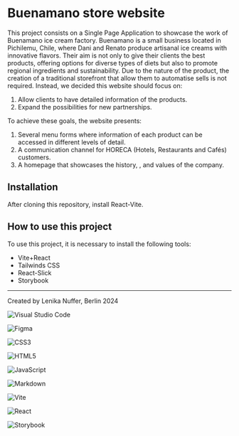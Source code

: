 # Buenamano store website

This project consists on a Single Page Application to showcase the work of Buenamano ice cream factory.
Buenamano is a small business located in Pichilemu, Chile, where Dani and Renato produce artisanal ice creams with innovative flavors.
Their aim is not only to give their clients the best products, offering options for diverse types of diets but also to promote regional ingredients and sustainability.
Due to the nature of the product, the creation of a traditional storefront that allow them to automatise sells is not required. Instead, we decided this website should focus on:

1. Allow clients to have detailed information of the products.
2. Expand the possibilities for new partnerships.

To achieve these goals, the website presents:

1. Several menu forms where information of each product can be accessed in different levels of detail.
2. A communication channel for HORECA (Hotels, Restaurants and Cafés) customers.
3. A homepage that showcases the history, , and values of the company.

## Installation

After cloning this repository, install React-Vite.

## How to use this project

To use this project, it is necessary to install the following tools:

- Vite+React
- Tailwinds CSS
- React-Slick
- Storybook

---

Created by Lenika Nuffer, Berlin 2024

![Visual Studio Code](https://img.shields.io/badge/Visual%20Studio%20Code-0078d7.svg?style=for-the-badge&logo=visual-studio-code&logoColor=white)

![Figma](https://img.shields.io/badge/figma-%23F24E1E.svg?style=for-the-badge&logo=figma&logoColor=white)

![CSS3](https://img.shields.io/badge/css3-%231572B6.svg?style=for-the-badge&logo=css3&logoColor=white)

![HTML5](https://img.shields.io/badge/html5-%23E34F26.svg?style=for-the-badge&logo=html5&logoColor=white)

![JavaScript](https://img.shields.io/badge/javascript-%23323330.svg?style=for-the-badge&logo=javascript&logoColor=%23F7DF1E)

![Markdown](https://img.shields.io/badge/markdown-%23000000.svg?style=for-the-badge&logo=markdown&logoColor=white)

![Vite](https://img.shields.io/badge/vite-%23646CFF.svg?style=for-the-badge&logo=vite&logoColor=white)

![React](https://img.shields.io/badge/react-%2320232a.svg?style=for-the-badge&logo=react&logoColor=%2361DAFB)

![Storybook](https://img.shields.io/badge/-Storybook-FF4785?style=for-the-badge&logo=storybook&logoColor=white)
